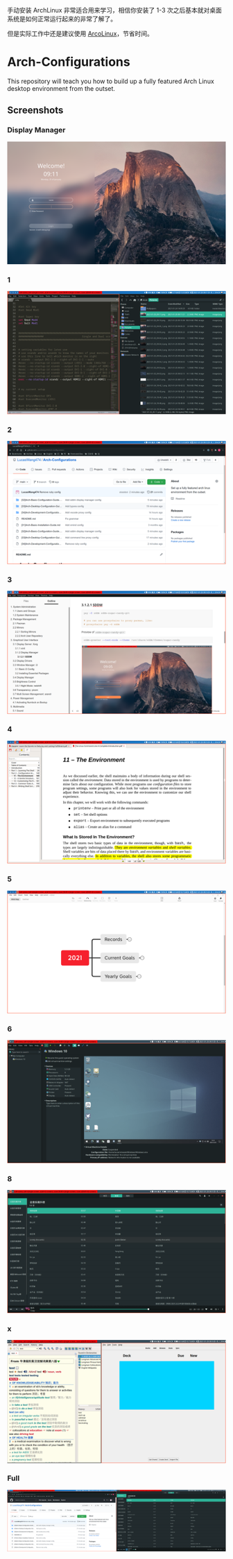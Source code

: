 手动安装 ArchLinux 非常适合用来学习，相信你安装了 1-3 次之后基本就对桌面系统是如何正常运行起来的非常了解了。

但是实际工作中还是建议使用 [ArcoLinux](https://github.com/LucasWang474/ArcoLinux-Configurations)，节省时间。

# Arch-Configurations

This repository will teach you how to build up a fully featured Arch Linux desktop environment from the outset.



## Screenshots

### Display Manager

![2021-01-25_09-11](README.assets/2021-01-25_09-11.png)



### 1

![2021-01-25_09-11_1](README.assets/2021-01-25_09-11_1.png)



### 2

![2021-01-25_09-12](README.assets/2021-01-25_09-12.png)



### 3

![2021-01-25_09-14](README.assets/2021-01-25_09-14.png)



### 4

![2021-01-25_09-15](README.assets/2021-01-25_09-15.png)



### 5

![2021-01-25_09-15_1](README.assets/2021-01-25_09-15_1.png)



### 6

![2021-01-25_09-15_2](README.assets/2021-01-25_09-15_2.png)



### 8

![2021-01-25_09-15_3](README.assets/2021-01-25_09-15_3.png)



### x

![2021-01-25_09-16_1](README.assets/2021-01-25_09-16_1.png)



### Full

![2021-01-25_09-20](README.assets/2021-01-25_09-20.png)